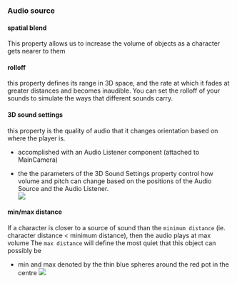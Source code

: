 
### Audio source
#### spatial blend 
This property allows us to increase the volume of objects as a character gets nearer to them

#### rolloff 
this property defines its range in 3D space, and the rate at which it fades at greater distances and becomes inaudible. You can set the rolloff of your sounds to simulate the ways that different sounds carry.

#### 3D sound settings 
this property is the quality of audio that it changes orientation based on where the player is.
- accomplished with an Audio Listener component (attached to MainCamera)

- the the parameters of the 3D Sound Settings property control how volume and pitch can change based on the positions of the Audio Source and the Audio Listener.  
![](/assets/images/2021-08-16-17-07-11.png)

#### min/max distance
If a character is closer to a source of sound than the `minimum distance` (ie. character distance < minimum distance), then the audio plays at max volume
The `max distance` will define the most quiet that this object can possibly be
- min and max denoted by the thin blue spheres around the red pot in the centre
![](/assets/images/2021-08-16-17-14-38.png)

